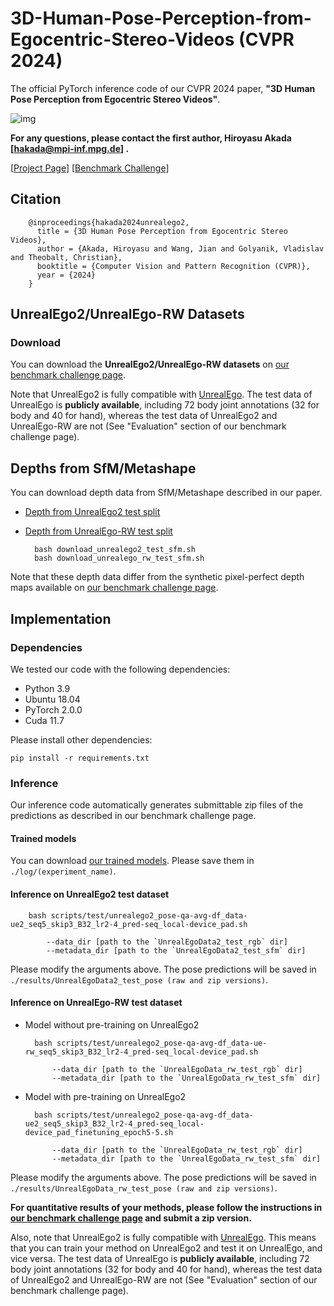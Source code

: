 # 3D-Human-Pose-Perception-from-Egocentric-Stereo-Videos (CVPR 2024)

The official PyTorch inference code of our CVPR 2024 paper, **"3D Human Pose Perception from Egocentric Stereo Videos"**.

![img](doc/overview_setup.png)

**For any questions, please contact the first author, Hiroyasu Akada [hakada@mpi-inf.mpg.de] .**

[[Project Page](https://4dqv.mpi-inf.mpg.de/UnrealEgo2/)] [[Benchmark Challenge](https://unrealego.mpi-inf.mpg.de/)]

## Citation

```
    @inproceedings{hakada2024unrealego2,
      title = {3D Human Pose Perception from Egocentric Stereo Videos},
      author = {Akada, Hiroyasu and Wang, Jian and Golyanik, Vladislav and Theobalt, Christian},
      booktitle = {Computer Vision and Pattern Recognition (CVPR)},
      year = {2024}
    }
```



## UnrealEgo2/UnrealEgo-RW Datasets

### Download

You can download the **UnrealEgo2/UnrealEgo-RW datasets** on [our benchmark challenge page](https://unrealego.mpi-inf.mpg.de/).

Note that UnrealEgo2 is fully compatible with [UnrealEgo](https://github.com/hiroyasuakada/UnrealEgo). The test data of UnrealEgo is **publicly available**, including 72 body joint annotations (32 for body and 40 for hand), whereas the test data of UnrealEgo2 and UnrealEgo-RW are not (See "Evaluation" section of our benchmark challenge page).

## Depths from SfM/Metashape

You can download depth data from SfM/Metashape described in our paper.

- <a href="https://unrealego.mpi-inf.mpg.de/data/download_unrealego2_test_sfm.sh" download>Depth from UnrealEgo2 test split</a>
- <a href="https://unrealego.mpi-inf.mpg.de/data/download_unrealego_rw_test_sfm.sh" download>Depth from UnrealEgo-RW test split</a>

        bash download_unrealego2_test_sfm.sh
        bash download_unrealego_rw_test_sfm.sh

Note that these depth data differ from the synthetic pixel-perfect depth maps available on [our benchmark challenge page](https://unrealego.mpi-inf.mpg.de/).


## Implementation

### Dependencies

We tested our code with the following dependencies:

- Python 3.9
- Ubuntu 18.04
- PyTorch 2.0.0
- Cuda 11.7

Please install other dependencies:
    
    pip install -r requirements.txt    

### Inference

Our inference code automatically generates submittable zip files of the predictions as described in our benchmark challenge page.

#### Trained models

You can download [our trained models](https://drive.google.com/drive/folders/1NQ08KHKNl3iyrcWzgMlUfCoFlQnn97ve?usp=drive_link). Please save them in `./log/(experiment_name)`.

#### Inference on UnrealEgo2 test dataset

        bash scripts/test/unrealego2_pose-qa-avg-df_data-ue2_seq5_skip3_B32_lr2-4_pred-seq_local-device_pad.sh

            --data_dir [path to the `UnrealEgoData2_test_rgb` dir]
            --metadata_dir [path to the `UnrealEgoData2_test_sfm` dir]

Please modify the arguments above. The pose predictions will be saved in `./results/UnrealEgoData2_test_pose (raw and zip versions)`.

#### Inference on UnrealEgo-RW test dataset

- Model without pre-training on UnrealEgo2
  
        bash scripts/test/unrealego2_pose-qa-avg-df_data-ue-rw_seq5_skip3_B32_lr2-4_pred-seq_local-device_pad.sh

            --data_dir [path to the `UnrealEgoData_rw_test_rgb` dir]
            --metadata_dir [path to the `UnrealEgoData_rw_test_sfm` dir]

- Model with pre-training on UnrealEgo2
  
        bash scripts/test/unrealego2_pose-qa-avg-df_data-ue2_seq5_skip3_B32_lr2-4_pred-seq_local-device_pad_finetuning_epoch5-5.sh

            --data_dir [path to the `UnrealEgoData_rw_test_rgb` dir]
            --metadata_dir [path to the `UnrealEgoData_rw_test_sfm` dir]

Please modify the arguments above. The pose predictions will be saved in `./results/UnrealEgoData_rw_test_pose (raw and zip versions)`.

**For quantitative results of your methods, please follow the instructions in [our benchmark challenge page](https://unrealego.mpi-inf.mpg.de/) and submit a zip version.**

Also, note that UnrealEgo2 is fully compatible with [UnrealEgo](https://github.com/hiroyasuakada/UnrealEgo). This means that you can train your method on UnrealEgo2 and test it on UnrealEgo, and vice versa. The test data of UnrealEgo is **publicly available**, including 72 body joint annotations (32 for body and 40 for hand), whereas the test data of UnrealEgo2 and UnrealEgo-RW are not (See "Evaluation" section of our benchmark challenge page).


